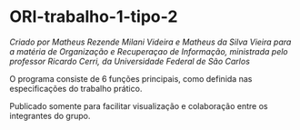 # ORI-trabalho-1-tipo-2
*Criado por Matheus Rezende Milani Videira e Matheus da Silva Vieira para a matéria de Organização e Recuperaçao de Informação, ministrada pelo professor Ricardo Cerri, da Universidade Federal de São Carlos*

O programa consiste de 6 funções principais, como definida nas especificações do trabalho prático.

Publicado somente para facilitar visualização e colaboração entre os integrantes do grupo.
